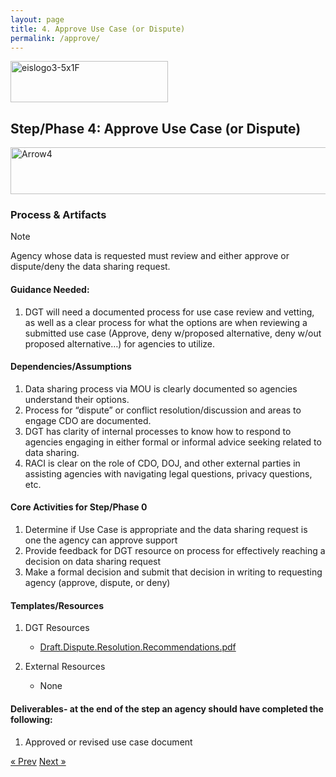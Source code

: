```yaml
---
layout: page
title: 4. Approve Use Case (or Dispute)
permalink: /approve/
---
```

<img width="252" height="66" alt="eislogo3-5x1F" src="https://github.com/user-attachments/assets/d6f65686-1ad7-4f8a-a61c-e03c94dda754" />

## Step/Phase 4: Approve Use Case (or Dispute)
<img width="930" height="75" alt="Arrow4" src="https://github.com/user-attachments/assets/8bfd154f-53f5-45fe-9732-551811ee042f" />

### Process & Artifacts
> [!NOTE]
> Agency whose data is requested must review and either approve or dispute/deny the data sharing request.
> 
#### Guidance Needed:  

1. DGT will need a documented process for use case review and vetting, as well as a clear process for what the options are when reviewing a submitted use case (Approve, deny w/proposed alternative, deny w/out proposed alternative…) for agencies to utilize.

#### Dependencies/Assumptions
1. Data sharing process via MOU is clearly documented so agencies understand their options.
2. Process for “dispute” or conflict resolution/discussion and areas to engage CDO are documented.
3. DGT has clarity of internal processes to know how to respond to agencies engaging in either formal or informal advice seeking related to data sharing.
4. RACI is clear on the role of CDO, DOJ, and other external parties in assisting agencies with navigating legal questions, privacy questions, etc.

#### Core Activities for Step/Phase 0
1. Determine if Use Case is appropriate and the data sharing request is one the agency can approve support
2. Provide feedback for DGT resource on process for effectively reaching a decision on data sharing request
3. Make a formal decision and submit that decision in writing to requesting agency (approve, dispute, or deny)

#### Templates/Resources
1. DGT Resources
     - [Draft.Dispute.Resolution.Recommendations.pdf](https://github.com/user-attachments/files/22280837/Draft.Dispute.Resolution.Recommendations.pdf)
     
2. External Resources
     - None 

#### Deliverables- at the end of the step an agency should have completed the following:
1. Approved or revised use case document

<!-- Pagination -->
<div class="pagination">
  <a class="pagination-item older" href="{{ site.baseurl }}/define">&laquo; Prev</a>
  <a class="pagination-item newer" href="{{ site.baseurl }}/execute">Next &raquo;</a>
</div>

